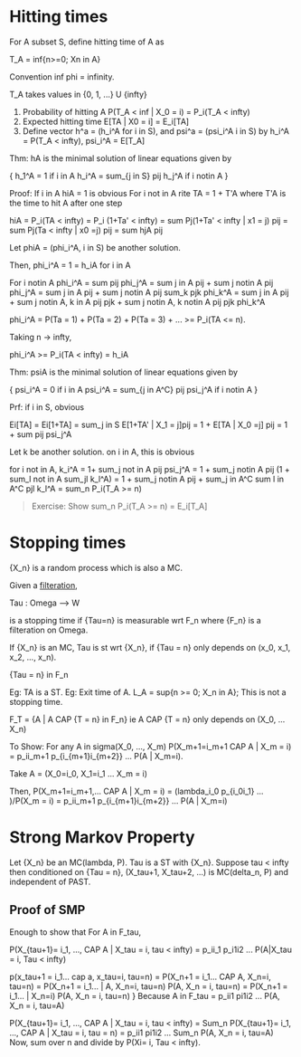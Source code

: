 # Hitting times

For A subset S, define hitting time of A as 

T_A  = inf{n>=0; Xn in A}

Convention inf phi = infinity.

T_A takes values in {0, 1, ...} U {infty}

1. Probability of hitting A P(T_A < inf | X_0 = i) = P_i(T_A < infty)
2. Expected hitting time E[TA | X0 = i] = E_i[TA]
3. Define vector h^a = (h_i^A for i in S), and psi^a = (psi_i^A i in S) by h_i^A = P(T_A < infty), psi_i^A = E[T_A]

Thm: hA is the minimal solution of linear equations given by 

{
    h_1^A = 1                       if i in A
    h_i^A = sum_{j in S} pij h_j^A  if i notin A
}

Proof:
If i in A hiA = 1 is obvious
For i not in A rite TA = 1 + T'A where T'A is the time to hit A after one step

hiA  = P_i(TA < infty)
 = P_i (1+Ta' < infty)
 = sum Pj(1+Ta' < infty | x1 = j) pij 
 = sum Pj(Ta < infty | x0 =j) pij
 = sum hjA pij

Let phiA = (phi_i^A, i in S) be another solution.

Then, phi_i^A = 1 = h_iA for i in A

For i notin A 
phi_i^A = sum pij phi_j^A
        = sum j in A pij + sum j notin A pij phi_j^A
        = sum j in A pij + sum j notin A pij sum_k pjk phi_k^A
        = sum j in A pij + sum j notin A, k in A pij pjk + sum j notin A, k notin A pij pjk phi_k^A

phi_i^A = P(Ta = 1) + P(Ta = 2) + P(Ta = 3) + ... >= P_i(TA <= n).

Taking n -> infty,

phi_i^A >= P_i(TA < infty) = h_iA


Thm: psiA is the minimal solution of linear equations given by 

{
    psi_i^A = 0                             if i in A
    psi_i^A = sum_{j in A^C} pij psi_j^A    if i notin A
}

Prf: 
if i in S, obvious

Ei[TA]  = Ei[1+TA] = sum_j in S E[1+TA' | X_1 = j]pij
        = 1 + E[TA | X_0 =j] pij
        = 1 + sum pij psi_j^A

Let k be another solution.
on i in A, this is obvious

for i not in A, 
k_i^A = 1+ sum_j not in A pij psi_j^A
      = 1 + sum_j notin A pij (1 + sum_l not in A sum_jl k_l^A)
      = 1 + sum_j notin A pij + sum_j in A^C sum l in A^C pjl k_l^A
      = sum_n P_i(T_A >= n)

> Exercise:
> Show sum_n P_i(T_A >= n) = E_i[T_A]

# Stopping times

{X_n} is a random process which is also a MC.

Given a [filteration](wiki:filteration), 

Tau : Omega --> W

is a stopping time if {Tau=n} is measurable wrt F_n where {F_n} is a filteration on Omega.

If {X_n} is an MC, Tau is st wrt {X_n}, if {Tau = n} only depends on (x_0, x_1, x_2, ..., x_n).

{Tau = n} in F_n

Eg: TA is a ST.
Eg: Exit time of A. L_A = sup{n >= 0; X_n in A}; This is not a stopping time.

F_T = {A | A CAP {T = n} in F_n}
ie A CAP {T = n} only depends on (X_0, ... X_n)

To Show: For any A in sigma(X_0, ..., X_m)
P(X_m+1=i_m+1 CAP A | X_m = i) = p_ii_m+1 p_{i_{m+1}i_{m+2}} ... P(A | X_m=i).

Take A = (X_0=i_0, X_1=i_1 ... X_m = i)

Then, 
P(X_m+1=i_m+1,... CAP A | X_m = i) = (lambda_i_0 p_{i_0i_1} ... )/P(X_m = i) = p_ii_m+1 p_{i_{m+1}i_{m+2}} ... P(A | X_m=i)

# Strong Markov Property

Let {X_n} be an MC(lambda, P). Tau is a ST with {X_n}. Suppose tau < infty then conditioned on {Tau = n}, (X_tau+1, X_tau+2, ...) is MC(delta_n, P) and independent of PAST.

## Proof of SMP

Enough to show that For A in F_tau, 

P(X_{tau+1}= i_1, ..., CAP A | X_tau = i, tau < infty) = p_ii_1 p_i1i2 ... P(A|X_tau = i, Tau < infty)

p(x_tau+1 = i_1... cap a, x_tau=i, tau=n)   = P(X_n+1 = i_1... CAP A, X_n=i, tau=n)
                                            = P(X_n+1 = i_1... | A, X_n=i, tau=n) P(A, X_n = i, tau=n)
                                            = P(X_n+1 = i_1... | X_n=i) P(A, X_n = i, tau=n) } Because A in F_tau 
                                            = p_ii1 pi1i2 ... P(A, X_n = i, tau=A)

                                            
P(X_{tau+1}= i_1, ..., CAP A | X_tau = i, tau < infty)  = Sum_n P(X_{tau+1}= i_1, ..., CAP A | X_tau = i, tau = n)
                                                        = p_ii1 pi1i2 ... Sum_n P(A, X_n = i, tau=A)
Now, sum over n and divide by P(Xi= i, Tau < infty).



